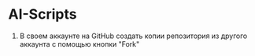 # AI-Scripts
1. В своем аккаунте на GitHub создать копии репозитория из другого аккаунта с помощью кнопки "Fork"
